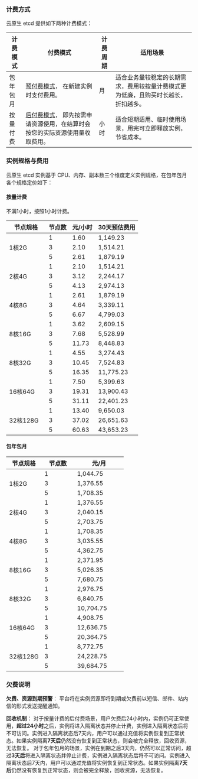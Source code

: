 ### 计费方式
云原生 etcd 提供如下两种计费模式：

| 计费模式 | 付费模式 | 计费周期 |适用场景 |
| ---- | ---- | ---- | ---- |
| 包年包月 | [预付费模式](https://cloud.tencent.com/document/product/555/9618)， 在新建实例时支付费用。 | 月 | 适合业务量较稳定的长期需求，费用较按量计费模式更为低廉，且购买时长越长，折扣越多。|
| 按量付费 | [后付费模式](https://cloud.tencent.com/document/product/555/9617)， 即先按需申请资源使用，在结算时会按您的实际资源使用量收取费用。 | 小时 | 适合短期适用、临时使用场景，用完可立即释放实例，节省成本。|

### 实例规格与费用
云原生 etcd 实例基于 CPU、内存、副本数三个维度定义实例规格，在包年包月各个规格定价如下：

#### 按量计费
 不满1小时，按照1小时计费。


<table>
<thead>
  <tr>
    <th width="30%">节点规格</th>
    <th>节点数</th>
    <th>元/小时</th>
    <th>30天预估费用</th>
  </tr>
</thead>
<tbody>
  <tr>
    <td rowspan="3">1核2G</td>
    <td>1</td>
    <td>1.60</td>
    <td>1,149.23</td>
  </tr>
  <tr>
    <td>3</td>
    <td>2.10</td>
    <td>1,514.21</td>
  </tr>
  <tr>
    <td>5</td>
    <td>2.61</td>
    <td>1,879.19</td>
  </tr>
  <tr>
    <td rowspan="3">2核4G</td>
    <td>1</td>
    <td>2.10</td>
    <td>1,514.21</td>
  </tr>
  <tr>
    <td>3</td>
    <td>3.12</td>
    <td>2,244.17</td>
  </tr>
  <tr>
    <td>5</td>
    <td>4.13</td>
    <td>2,974.13</td>
  </tr>
  <tr>
    <td rowspan="3">4核8G</td>
    <td>1</td>
    <td>2.61</td>
    <td>1,879.19</td>
  </tr>
  <tr>
    <td>3</td>
    <td>4.64</td>
    <td>3,339.11</td>
  </tr>
  <tr>
    <td>5</td>
    <td>6.67</td>
    <td>4,799.03</td>
  </tr>
  <tr>
    <td rowspan="3">8核16G</td>
    <td>1</td>
    <td>3.62</td>
    <td>2,609.15</td>
  </tr>
  <tr>
    <td>3</td>
    <td>7.68</td>
    <td>5,528.99</td>
  </tr>
  <tr>
    <td>5</td>
    <td>11.73</td>
    <td>8,448.83</td>
  </tr>
  <tr>
    <td rowspan="3">8核32G</td>
    <td>1</td>
    <td>4.55</td>
    <td>3,274.43</td>
  </tr>
  <tr>
    <td>3</td>
    <td>10.45</td>
    <td>7,524.83</td>
  </tr>
  <tr>
    <td>5</td>
    <td>16.35</td>
    <td>11,775.23</td>
  </tr>
  <tr>
    <td rowspan="3">16核64G</td>
    <td>1</td>
    <td>7.50</td>
    <td>5,399.63</td>
  </tr>
  <tr>
    <td>3</td>
    <td>19.31</td>
    <td>13,900.43</td>
  </tr>
  <tr>
    <td>5</td>
    <td>31.11</td>
    <td>22,401.23</td>
  </tr>
  <tr>
    <td rowspan="3">32核128G</td>
    <td>1</td>
    <td>13.40</td>
    <td>9,650.03</td>
  </tr>
  <tr>
    <td>3</td>
    <td>37.02</td>
    <td>26,651.63</td>
  </tr>
  <tr>
    <td>5</td>
    <td>60.63</td>
    <td>43,653.23</td>
  </tr>
</tbody>
</table>

#### 包年包月

<table>
<thead>
  <tr>
    <th width="30%">节点规格</th>
    <th>节点数</th>
    <th>元/月</th>
  </tr>
</thead>
<tbody>
  <tr>
    <td rowspan="3">1核2G</td>
    <td>1</td>
    <td>1,044.75</td>
  </tr>
  <tr>
    <td>3</td>
    <td>1,376.55</td>
  </tr>
  <tr>
    <td>5</td>
    <td>1,708.35</td>
  </tr>
  <tr>
    <td rowspan="3">2核4G</td>
    <td>1</td>
    <td>1,376.55</td>
  </tr>
  <tr>
    <td>3</td>
    <td>2,040.15</td>
  </tr>
  <tr>
    <td>5</td>
    <td>2,703.75</td>
  </tr>
  <tr>
    <td rowspan="3">4核8G</td>
    <td>1</td>
    <td>1,708.35</td>
  </tr>
  <tr>
    <td>3</td>
    <td>3,035.55</td>
  </tr>
  <tr>
    <td>5</td>
    <td>4,362.75</td>
  </tr>
  <tr>
    <td rowspan="3">8核16G</td>
    <td>1</td>
    <td>2,371.95</td>
  </tr>
  <tr>
    <td>3</td>
    <td>5,026.35</td>
  </tr>
  <tr>
    <td>5</td>
    <td>7,680.75</td>
  </tr>
  <tr>
    <td rowspan="3">8核32G</td>
    <td>1</td>
    <td>2,976.75</td>
  </tr>
  <tr>
    <td>3</td>
    <td>6,840.75</td>
  </tr>
  <tr>
    <td>5</td>
    <td>10,704.75</td>
  </tr>
  <tr>
    <td rowspan="3">16核64G</td>
    <td>1</td>
    <td>4,908.75</td>
  </tr>
  <tr>
    <td>3</td>
    <td>12,636.75</td>
  </tr>
  <tr>
    <td>5</td>
    <td>20,364.75</td>
  </tr>
  <tr>
    <td rowspan="3">32核128G</td>
    <td>1</td>
    <td>8,772.75</td>
  </tr>
  <tr>
    <td>3</td>
    <td>24,228.75</td>
  </tr>
  <tr>
    <td>5</td>
    <td>39,684.75</td>
  </tr>
</tbody>
</table>


### 欠费说明

**欠费、资源到期预警**：
平台将在实例资源即将到期或欠费前以短信、邮件、站内信的形式发送提醒通知。

**回收机制**：
对于按量计费的后付费场景，用户欠费后24小时内，实例仍可正常使用，**超过24小时**之后，实例将进入隔离状态并停止计费，实例进入隔离状态后将不可访问。实例进入隔离状态后7天内，用户可以通过充值将实例恢复到正常状态。如果实例隔离**7天后**仍然没有恢复到正常状态，则会被完全释放，回收资源，无法恢复。
对于包年包月的场景，实例在到期之后3天内，仍然可以正常访问，超过**3天后**将进入隔离状态并停止计费，实例进入隔离状态后将不可访问。实例进入隔离状态后7天内，用户可以通过充值将实例恢复到正常状态。如果实例隔离**7天后**仍然没有恢复到正常状态，则会被完全释放，回收资源，无法恢复。

